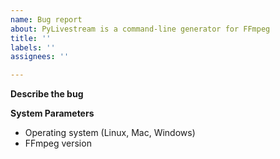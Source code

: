 ```yaml
---
name: Bug report
about: PyLivestream is a command-line generator for FFmpeg
title: ''
labels: ''
assignees: ''

---
```


**Describe the bug**


**System Parameters**

* Operating system (Linux, Mac, Windows)
* FFmpeg version
